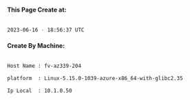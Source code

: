 
   
#### This Page Create at:

```bash

2023-06-16 - 18:56:37 UTC

```

#### Create By Machine:

```bash

Host Name : fv-az339-204

platform  : Linux-5.15.0-1039-azure-x86_64-with-glibc2.35

Ip Local  : 10.1.0.50

```

